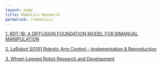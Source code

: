 ```yaml
---
layout: page
title: Robotics Research
permalink: /robotics/
---
```


<a href="/lerobot/">1. RDT-1B: A DIFFUSION FOUNDATION MODEL FOR BIMANUAL MANIPULATION</a>

<a href="/lerobot-so101/">2. LeRobot SO101 Robotic Arm Control - Implementation & Reproduction</a>

<a href="/robotics/wheel-legged-robot/">3. Wheel-Legged Robot Research and Development</a>

